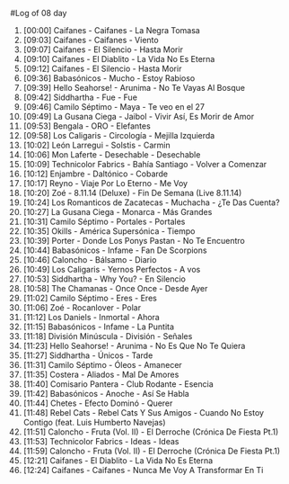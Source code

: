 #Log of 08 day

1. [00:00] Caifanes - Caifanes - La Negra Tomasa
1. [09:03] Caifanes - Caifanes - Viento
1. [09:07] Caifanes - El Silencio - Hasta Morir
1. [09:10] Caifanes - El Diablito - La Vida No Es Eterna
1. [09:12] Caifanes - El Silencio - Hasta Morir
1. [09:36] Babasónicos - Mucho - Estoy Rabioso
1. [09:39] Hello Seahorse! - Arunima - No Te Vayas Al Bosque
1. [09:42] Siddhartha - Fue - Fue
1. [09:46] Camilo Séptimo - Maya - Te veo en el 27
1. [09:49] La Gusana Ciega - Jaibol - Vivir Así, Es Morir de Amor
1. [09:53] Bengala - ORO - Elefantes
1. [09:58] Los Caligaris - Circología - Mejilla Izquierda
1. [10:02] León Larregui - Solstis - Carmin
1. [10:06] Mon Laferte - Desechable - Desechable
1. [10:09] Technicolor Fabrics - Bahía Santiago - Volver a Comenzar
1. [10:12] Enjambre - Daltónico - Cobarde
1. [10:17] Reyno - Viaje Por Lo Eterno - Me Voy
1. [10:20] Zoé - 8.11.14 (Deluxe) - Fin De Semana (Live 8.11.14)
1. [10:24] Los Romanticos de Zacatecas - Muchacha - ¿Te Das Cuenta?
1. [10:27] La Gusana Ciega - Monarca - Más Grandes
1. [10:31] Camilo Séptimo - Portales - Portales
1. [10:35] Okills - América Supersónica - Tiempo
1. [10:39] Porter - Donde Los Ponys Pastan - No Te Encuentro
1. [10:44] Babasónicos - Infame - Fan De Scorpions
1. [10:46] Caloncho - Bálsamo - Diario
1. [10:49] Los Caligaris - Yernos Perfectos - A vos
1. [10:53] Siddhartha - Why You? - En Silencio
1. [10:58] The Chamanas - Once Once - Desde Ayer
1. [11:02] Camilo Séptimo - Eres - Eres
1. [11:06] Zoé - Rocanlover - Polar
1. [11:12] Los Daniels - Inmortal - Ahora
1. [11:15] Babasónicos - Infame - La Puntita
1. [11:18] División Minúscula - División - Señales
1. [11:23] Hello Seahorse! - Arunima - No Es Que No Te Quiera
1. [11:27] Siddhartha - Únicos - Tarde
1. [11:31] Camilo Séptimo - Óleos - Amanecer
1. [11:35] Costera - Aliados - Mal De Amores
1. [11:40] Comisario Pantera - Club Rodante - Esencia
1. [11:42] Babasónicos - Anoche - Así Se Habla
1. [11:44] Chetes - Efecto Dominó - Querer
1. [11:48] Rebel Cats - Rebel Cats Y Sus Amigos - Cuando No Estoy Contigo (feat. Luis Humberto Navejas)
1. [11:51] Caloncho - Fruta (Vol. II) - El Derroche (Crónica De Fiesta Pt.1)
1. [11:53] Technicolor Fabrics - Ideas - Ideas
1. [11:59] Caloncho - Fruta (Vol. II) - El Derroche (Crónica De Fiesta Pt.1)
1. [12:21] Caifanes - El Diablito - La Vida No Es Eterna
1. [12:24] Caifanes - Caifanes - Nunca Me Voy A Transformar En Ti
